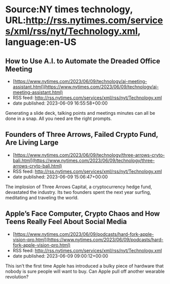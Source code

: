 # Source:NY times technology, URL:http://rss.nytimes.com/services/xml/rss/nyt/Technology.xml, language:en-US

## How to Use A.I. to Automate the Dreaded Office Meeting
 - [https://www.nytimes.com/2023/06/09/technology/ai-meeting-assistant.html](https://www.nytimes.com/2023/06/09/technology/ai-meeting-assistant.html)
 - RSS feed: http://rss.nytimes.com/services/xml/rss/nyt/Technology.xml
 - date published: 2023-06-09 16:55:58+00:00

Generating a slide deck, talking points and meetings minutes can all be done in a snap. All you need are the right prompts.

## Founders of Three Arrows, Failed Crypto Fund, Are Living Large
 - [https://www.nytimes.com/2023/06/09/technology/three-arrows-cryto-bali.html](https://www.nytimes.com/2023/06/09/technology/three-arrows-cryto-bali.html)
 - RSS feed: http://rss.nytimes.com/services/xml/rss/nyt/Technology.xml
 - date published: 2023-06-09 15:06:47+00:00

The implosion of Three Arrows Capital, a cryptocurrency hedge fund, devastated the industry. Its two founders spent the next year surfing, meditating and traveling the world.

## Apple’s Face Computer, Crypto Chaos and How Teens Really Feel About Social Media
 - [https://www.nytimes.com/2023/06/09/podcasts/hard-fork-apple-vision-pro.html](https://www.nytimes.com/2023/06/09/podcasts/hard-fork-apple-vision-pro.html)
 - RSS feed: http://rss.nytimes.com/services/xml/rss/nyt/Technology.xml
 - date published: 2023-06-09 09:00:12+00:00

This isn’t the first time Apple has introduced a bulky piece of hardware that nobody is sure people will want to buy. Can Apple pull off another wearable revolution?

